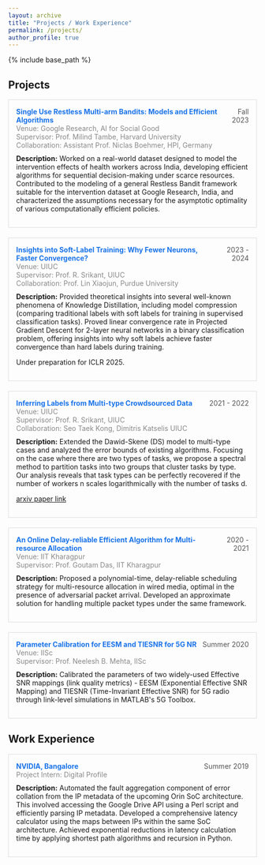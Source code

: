 ```yaml
---
layout: archive
title: "Projects / Work Experience"
permalink: /projects/
author_profile: true
---
```


{% include base_path %}


<h2>Projects</h2>

<!-- First Project -->
<div style="border: 1px solid #ddd; padding: 15px; margin-bottom: 20px;">
  <div style="display: flex; justify-content: space-between;">
    <div style="color: #1a73e8;"><strong>Single Use Restless Multi-arm Bandits: Models and Efficient Algorithms</strong></div>
    <div style="color: #555; text-align: right;">Fall 2023</div>
  </div>
  <div style="color: #888;">Venue: Google Research, AI for Social Good</div>
  <div style="color: #888;">Supervisor: Prof. Milind Tambe, Harvard University</div>
  <div style="color: #888;">Collaboration: Assistant Prof. Niclas Boehmer, HPI, Germany</div>
  <p style="margin-top: 10px;">
    <strong>Description:</strong> Worked on a real-world dataset designed to model the intervention effects of health workers across India, developing efficient algorithms for sequential decision-making under scarce resources. Contributed to the modeling of a general Restless Bandit framework suitable for the intervention dataset at Google Research, India, and characterized the assumptions necessary for the asymptotic optimality of various computationally efficient policies.
  </p>
</div>


<!-- Second Project -->
<div style="border: 1px solid #ddd; padding: 15px; margin-bottom: 20px;">
  <div style="display: flex; justify-content: space-between;">
    <div style="color: #1a73e8;"><strong>Insights into Soft-Label Training: Why Fewer Neurons, Faster Convergence?</strong></div>
    <div style="color: #555; text-align: right;">2023 - 2024</div>
  </div>
  <div style="color: #888;">Venue: UIUC</div>
  <div style="color: #888;">Supervisor: Prof. R. Srikant, UIUC</div>
  <div style="color: #888;">Collaboration: Prof. Lin Xiaojun, Purdue University</div>
  <p style="margin-top: 10px;">
    <strong>Description:</strong> Provided theoretical insights into several well-known phenomena of Knowledge Distillation, including model compression (comparing traditional labels with soft labels for training in supervised classification tasks). Proved linear convergence rate in Projected Gradient Descent for 2-layer neural networks in a binary classification problem, offering insights into why soft labels achieve faster convergence than hard labels during training.
  </p>
  <p style="margin-top: 10px;">
    Under preparation for ICLR 2025.
  </p>
</div>


<!-- Third Project -->
<div style="border: 1px solid #ddd; padding: 15px; margin-bottom: 20px;">
  <div style="display: flex; justify-content: space-between;">
    <div style="color: #1a73e8;"><strong>Inferring Labels from Multi-type Crowdsourced Data</strong></div>
    <div style="color: #555; text-align: right;">2021 - 2022</div>
  </div>
  <div style="color: #888;">Venue: UIUC</div>
  <div style="color: #888;">Supervisor: Prof. R. Srikant, UIUC</div>
  <div style="color: #888;">Collaboration: Seo Taek Kong, Dimitris Katselis UIUC</div>
  <p style="margin-top: 10px;">
    <strong>Description:</strong> Extended the Dawid-Skene (DS) model to multi-type cases and analyzed the error bounds of existing algorithms. Focusing on the case where there are two types of tasks, we propose a spectral method to partition tasks into two groups that cluster tasks by type. Our analysis reveals that task types can be perfectly recovered if the number of workers n scales logarithmically with the number of tasks d.
  </p>
  <p><a href="https://arxiv.org/abs/2302.07393" target="_blank">arxiv paper link</a></p>
</div>


<!-- Fourth Project -->
<div style="border: 1px solid #ddd; padding: 15px; margin-bottom: 20px;">
  <div style="display: flex; justify-content: space-between;">
    <div style="color: #1a73e8;"><strong>An Online Delay-reliable Efficient Algorithm for Multi-resource Allocation</strong></div>
    <div style="color: #555; text-align: right;">2020 - 2021</div>
  </div>
  <div style="color: #888;">Venue: IIT Kharagpur</div>
  <div style="color: #888;">Supervisor: Prof. Goutam Das, IIT Kharagpur</div>
  <p style="margin-top: 10px;">
    <strong>Description:</strong> Proposed a polynomial-time, delay-reliable scheduling strategy for multi-resource allocation in wired media, optimal in the presence of adversarial packet arrival. Developed an approximate solution for handling multiple packet types under the same framework.
  </p>
</div>

<!-- Fifth Project -->
<div style="border: 1px solid #ddd; padding: 15px; margin-bottom: 20px;">
  <div style="display: flex; justify-content: space-between;">
    <div style="color: #1a73e8;"><strong>Parameter Calibration for EESM and TIESNR for 5G NR</strong></div>
    <div style="color: #555; text-align: right;">Summer 2020</div>
  </div>
  <div style="color: #888;">Venue: IISc</div>
  <div style="color: #888;">Supervisor: Prof. Neelesh B. Mehta, IISc</div>
  <p style="margin-top: 10px;">
    <strong>Description:</strong> Calibrated the parameters of two widely-used Effective SNR mappings (link quality metrics) - EESM (Exponential Effective SNR Mapping) and TIESNR (Time-Invariant Effective SNR) for 5G radio through link-level simulations in MATLAB's 5G Toolbox.
  </p>
</div>

<h2>Work Experience</h2>

<!-- First Work Experience -->
<div style="border: 1px solid #ddd; padding: 15px; margin-bottom: 20px;">
  <div style="display: flex; justify-content: space-between;">
    <div style="color: #1a73e8;"><strong>NVIDIA, Bangalore</strong></div>
    <div style="color: #555; text-align: right;">Summer 2019</div>
  </div>
  <div style="color: #888;">Project Intern: Digital Profile</div>
  <p style="margin-top: 10px;">
    <strong>Description:</strong> Automated the fault aggregation component of error collation from the IP metadata of the upcoming Orin SoC architecture. This involved accessing the Google Drive API using a Perl script and efficiently parsing IP metadata. Developed a comprehensive latency calculator using the maps between IPs within the same SoC architecture. Achieved exponential reductions in latency calculation time by applying shortest path algorithms and recursion in Python.
  </p>
</div>